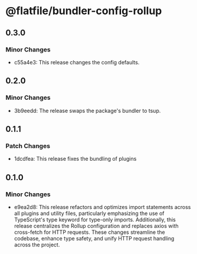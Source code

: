 # @flatfile/bundler-config-rollup

## 0.3.0

### Minor Changes

- c55a4e3: This release changes the config defaults.

## 0.2.0

### Minor Changes

- 3b9eedd: The release swaps the package's bundler to tsup.

## 0.1.1

### Patch Changes

- 1dcdfea: This release fixes the bundling of plugins

## 0.1.0

### Minor Changes

- e9ea2d8: This release refactors and optimizes import statements across all plugins and utility files, particularly emphasizing the use of TypeScript's type keyword for type-only imports. Additionally, this release centralizes the Rollup configuration and replaces axios with cross-fetch for HTTP requests. These changes streamline the codebase, enhance type safety, and unify HTTP request handling across the project.
